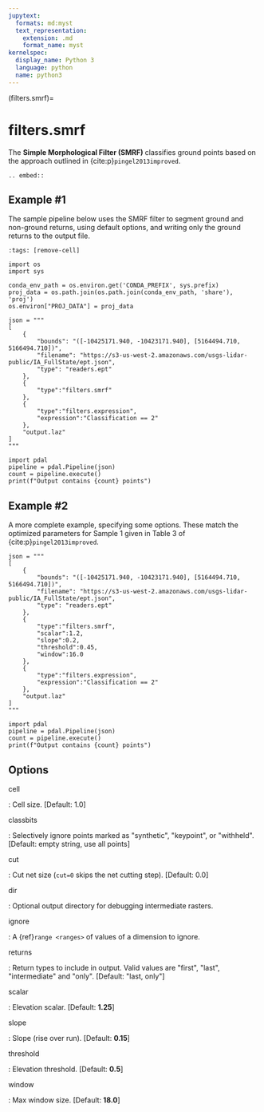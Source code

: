 ```yaml
---
jupytext:
  formats: md:myst
  text_representation:
    extension: .md
    format_name: myst
kernelspec:
  display_name: Python 3
  language: python
  name: python3
---
```


(filters.smrf)=

# filters.smrf

The **Simple Morphological Filter (SMRF)** classifies ground points based
on the approach outlined in {cite:p}`pingel2013improved`.

```{eval-rst}
.. embed::
```

## Example #1

The sample pipeline below uses the SMRF filter to segment ground and non-ground
returns, using default options, and writing only the ground returns to the
output file.

```{code-cell}
:tags: [remove-cell]

import os
import sys

conda_env_path = os.environ.get('CONDA_PREFIX', sys.prefix)
proj_data = os.path.join(os.path.join(conda_env_path, 'share'), 'proj')
os.environ["PROJ_DATA"] = proj_data
```

```{code-cell}
json = """
[
    {
        "bounds": "([-10425171.940, -10423171.940], [5164494.710, 5166494.710])",
        "filename": "https://s3-us-west-2.amazonaws.com/usgs-lidar-public/IA_FullState/ept.json",
        "type": "readers.ept"
    },
    {
        "type":"filters.smrf"
    },
    {
        "type":"filters.expression",
        "expression":"Classification == 2"
    },
    "output.laz"
]
"""

import pdal
pipeline = pdal.Pipeline(json)
count = pipeline.execute()
print(f"Output contains {count} points")
```

## Example #2

A more complete example, specifying some options. These match the
optimized parameters for Sample 1 given in Table 3 of {cite:p}`pingel2013improved`.

```{code-cell}
json = """
[
    {
        "bounds": "([-10425171.940, -10423171.940], [5164494.710, 5166494.710])",
        "filename": "https://s3-us-west-2.amazonaws.com/usgs-lidar-public/IA_FullState/ept.json",
        "type": "readers.ept"
    },
    {
        "type":"filters.smrf",
        "scalar":1.2,
        "slope":0.2,
        "threshold":0.45,
        "window":16.0
    },
    {
        "type":"filters.expression",
        "expression":"Classification == 2"
    },
    "output.laz"
]
"""

import pdal
pipeline = pdal.Pipeline(json)
count = pipeline.execute()
print(f"Output contains {count} points")
```

## Options

cell

: Cell size. \[Default: 1.0\]

classbits

: Selectively ignore points marked as "synthetic", "keypoint", or "withheld".
  \[Default: empty string, use all points\]

cut

: Cut net size (`cut=0` skips the net cutting step). \[Default: 0.0\]

dir

: Optional output directory for debugging intermediate rasters.

ignore

: A {ref}`range <ranges>` of values of a dimension to ignore.

returns

: Return types to include in output.  Valid values are "first", "last",
  "intermediate" and "only". \[Default: "last, only"\]

scalar

: Elevation scalar. \[Default: **1.25**\]

slope

: Slope (rise over run). \[Default: **0.15**\]

threshold

: Elevation threshold. \[Default: **0.5**\]

window

: Max window size. \[Default: **18.0**\]

```{include} filter_opts.md
```
